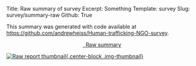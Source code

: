 Title: Raw summary of survey
Excerpt: Something
Template: survey
Slug: survey/summary-raw
Github: True

This summary was generated with code available at <https://github.com/andrewheiss/Human-trafficking-NGO-survey>.

<div class="row">
  <div class="col-xs-12 col-sm-10 col-md-8 col-sm-offset-1 col-md-offset-2">
    <div class="github-widget" data-repo="andrewheiss/Human-trafficking-NGO-survey"></div>
  </div>
</div>

<div style="text-align: center;">
<p><a href="/files/pdfs/Report%20raw%20summary.pdf" class="btn btn-primary">
<span class="glyphicon glyphicon-download-alt" aria-hidden="true"></span>&nbsp;
Raw summary</a></p>
</div>

[![Raw report thumbnail][2]{.center-block .img-thumbnail}][1]

[1]: /files/pdfs/Report%20raw%20summary.pdf
[2]: /files/images/pdf-raw-report.png (Download PDF)
